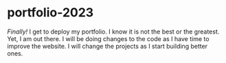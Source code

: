 # portfolio-2023
*Finally!* I get to deploy my portfolio. I know it is not the best or the greatest. Yet, I am out there. I will be doing changes
to the code as I have time to improve the website. I will change the projects as I start building better ones.
